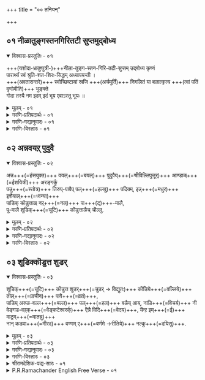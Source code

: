 +++
title = "०० तनियन्"

+++

## ०१ नीळातुङ्गस्तनगिरितटी सुप्तमुद्बोध्य

<details open><summary>विश्वास-प्रस्तुतिः - ०१</summary>

+++(यशोदा-भ्रातुष्पुत्री-)+++नीला-तुङ्ग-स्तन-गिरि-तटी-सुप्तम् उद्बोध्य कृष्णं  
पारार्थ्यं स्वं श्रुति-शत-शिरः-सिद्धम् अध्यापयन्ती ।  
+++(अवतारान्तरे)+++ स्वोच्छिष्टायां स्रजि +++(अर्चमूर्तिं)+++ निगलितं या बलात्कृत्य +++(त्वां पतिं वृणोमीति)+++ भुङ्क्ते  
गोदा तस्यै नम इदम् इदं भूय एवाऽस्तु भूयः ॥
</details>

<details><summary>मूलम् - ०१</summary>

+++(यशोदा-भ्रातुष्पुत्री-)+++नीला-तुङ्ग-स्तन-गिरि-तटी-सुप्तम् उद्बोध्य कृष्णं  
पारार्थ्यं स्वं श्रुति-शत-शिरः-सिद्धम् अध्यापयन्ती ।  
+++(अवतारान्तरे)+++ स्वोच्छिष्टायां स्रजि +++(अर्चमूर्तिं)+++ निगलितं या बलात्कृत्य +++(त्वां पतिं वृणोमीति)+++ भुङ्क्ते  
गोदा तस्यै नम इदम् इदं भूय एवाऽस्तु भूयः ॥
</details>

<details><summary>गरणि-प्रतिपदार्थः - ०१</summary>

या गोदा= याव गोदादेवियु, स्व=तन्न, उच्छिष्टायाम्=उच्छिष्टवाद, स्रजि=हूविन मालॆयल्लि, निगळितं=कट्टल्पट्ट, नीळा=नीळादेवियम् तुङ्ग=उन्नतवाद, स्तन=मॊलॆगळॆम्ब, गिरि=बॆट्टगळ, तटी=तप्पलिनल्लि, सुप्तम्=मलगिरुव, कृष्णम्=कृष्णनन्नु, बलात्कृत्य= बलवन्तदिन्द, उद्बोध्य=ऎच्चरगॊळिसि, श्रुतिशत=नूरारु श्रुतिगळिन्द, शिरसिद्धम्=ज्ञानसिद्धवाद, स्वम्=तन्न, पारार्थ्यम्=पारतन्त्र्यवन्नु, अध्यापयन्ती=बोधिसिदळो, \(मत्तु\) भुङ्क्ते=अनुभविसिदळो, तस्यै=आकॆगॆ, भूयः एव भूयः=मत्तॆ मत्तॆयू, इदम् इदम्=ई ई, नमः=नमस्कार, अस्तु=आगिरलि\(स्वम्=तन्न \(कृष्णन\), पारार्थ्यम्=परमत्ववन्नु, अध्यापयन्ती=तिळिसिदळो-हीगॆ ऒब्ब महनीयर अर्थ विवरणॆ इदॆ.\)
</details>

<details><summary>गरणि-गद्यानुवादः - ०१</summary>

याव गोदादेवियु तन्न उच्छिष्टवाद हूविन मालॆयल्लि कट्टल्पट्ट नीळादेविय उन्नतवाद मॊलॆगळॆम्ब बॆट्टगळ तप्पलिनल्लि मलगिरुव, कृष्णनन्नु बलवन्तदिन्द ऎच्चरगॊळिसि नूरारु श्रुतिगळिन्द ज्ञानसिद्धवाद तन्न पारतन्त्र्यवन्नु\(कृष्णन पारम्यवन्नु\) बोधिसिदळो मत्तु अवनन्नु अनुभविसिदळो आकॆगॆ मत्तॆ मत्तॆयू ई ई नमस्कारगळु.\(१\)
</details>

<details><summary>गरणि-विस्तारः - ०१</summary>

ई तनियन्नु श्रीवैष्णव आचार्यरल्लि ऒब्बराद श्रीरङ्गराज भट्टार्य ऎम्बवरु करुणिसिद्दु. इवरिगॆ पराशरभट्ट ऎम्ब बिरुदित्तु. गोदादेवि रचिसिद तिरुप्पावै कृतियन्ने सङ्ग्रहिसि इदरल्लि अडगिसिरुवुदु इदर वैशिष्ट्य.

“गोदा” ऎम्बुदु दक्षिणभारतद स्त्रीयरल्लि इनिदाद हॆसरु. त्रेतायुगदल्लि जनक महाराजनिगॆ यागभूमियल्लि अयोनिजॆयागि दॊरॆत सीतादेविय हागॆये, श्रीविल्लिपुत्तूरिनल्लि स्वामि वटपत्रशायिय देवालयदल्लि सेवॆ माडुत्तिद्द विष्णुचित्त\(अथवा पॆरियाऴ्वार\)रिगॆ गोदादेवियू अयोनिजॆयागि अवर तुलसी वनदल्लि लभिसिदळु. “गोदा”ऎन्दरॆ “भूमि कॊट्टवळु” ऎन्दू, निडिदाद सुन्दरवाद तलॆगूदलु उळ्ळवळु”ऎन्दू अर्थवागुत्तदॆ.

२

कलियुगादि ९८र नळसंवत्सरद आषाढमासद पुब्बा नक्षत्रदन्दु विष्णुचित्तरु तम्म हूदोटदल्लि ऒन्दु तुलसीपातियल्लि सुन्दरवाद हॆण्णु मगुवन्नु कण्डरु. भगवन्तने आ मगुवन्नु तमगॆ कॊट्टरॆन्दु आनन्दिसि, अदन्नु बहळ वात्सल्यदिन्द सलहुत्ता बन्दरु. अवळे गोदा. बॆळॆयुत्त बॆळॆयुत्त अवळु अनुपम सुन्दरियादळु. तनगॆ श्रीमन्नारायणने पतियागबेकॆन्दु बाल्यदिन्दलू भाविसिद्दळु. तम्म साकु तन्दॆ वटपत्रस्वामिय सेवॆ माडुत्तिरुवुदन्नु गमनिसि, हूविन मालॆगळन्नु स्वामिगागि कट्टिकॊडुवुदरल्लि तम्म तन्दॆगॆ नॆरवागतॊडगिदळु. बहळ आदरदिन्द हूमालॆगळन्नु कट्टुत्तिद्दद्दल्लदॆ, ताने अदन्नु मॊदलु मुडिदु, कन्नडिय मुन्दॆ निन्तु, तन्न स्वामियाद वटपत्रशायिगॆ तानु तक्क वधुवाधेने, तन्नन्नु स्वामियु मॆच्चुवने ऎम्ब उत्कटवाद आशॆयिन्द, तन्न प्रतिबिम्बवन्ने नोडुत्त निल्लुवळु. अनन्तर आ हूविन मालॆयन्नु भगवन्तनिगॆ अर्पिसुवुदक्कागि अदन्नु चॆन्नागि सेरिसि इट्टुबिडुत्तिद्दळु. हीगॆ ऎष्टुदिन कळॆयितो\! ऒन्दुदिन, अवळु माडुत्तिद्द कॆलसवन्नु विष्णुचित्तरु कण्डु, मननॊन्दरु. प्रीतिय मगळन्नु दण्डिसलिल्ल. अदक्कॆ बदलागि, स्वामिगॆ अन्दु हूमालॆयन्नु समर्पिसलिल्ल. अन्दु रात्रि, अवर कनसिनल्लि स्वामित्य् प्रत्यक्षवागि, तनगॆ गोदॆयु मुडिदुकॊट्ट हूवे ऒप्पॆगॆयॆन्दू अदन्ने तनगॆ समर्पिसबेकॆन्दू तिळिसि अन्तर्धाननादनु. विष्णुचित्तरिगॆ भरिसलारदष्टु आश्चर्य-आनन्दवुण्टायितु. तन्न साकुमगळु भक्तिय प्रकर्षदिन्द भगवन्तनन्ने वशपडिसिकॊण्डिरुवळल्ला ऎन्दु बहळ आदरदिन्द अवळन्नु “आण्डाळ्”\(आळिदवळु\) ऎन्दु करॆदरु. गोदादेविय ई चर्यॆयिन्द अवळिगॆ “धूडि कॊडुत्त नाच्चियार्-ऎन्दरॆ “मुडिदुकॊट्ट हिरिमॆयवळु” ऎन्दू हॆसरायितु.

हीघॆ, गोदादेविगॆ यौवन प्राप्तवादाग, तानु वटपत्रस्स्वामियन्नदॆ बेरॆ यारन्नू मदुवॆयागॆनॆन्दु प्रतिज्ञॆ माडिदळु. आदरॆ, तन्न प्रतिज्ञॆयन्नु साधिसिकॊळ्ळलु एनु माडबेकु? तन्न साकुतन्दॆयने केळिदळु. तन्दॆ हेळिदनु- भागवतदल्लि ऒन्दु प्रसङ्गविदॆ. अदरल्लि व्रज कन्यॆयरु तमगॆ कृष्णने पतियागबेकॆन्दु बयसि, मार्गशिर मासदल्लि ऒन्दु व्रतवन्नु आचरिसि, कॄतकृत्यरादरु. कृष्णनन्ने पतियन्नागि पडॆदरु. अष्टु अवळिगॆ साकॆनिसितु. अवळू हागॆये, मार्गशिर मासद व्रतवन्नु नडसिदळु. गोदादेवि नडसिद आ व्रतवे “तिरु-पावै”- पवित्रवाद व्रत. अदर बगॆयन्ने ई कृति विवरिसुवुदु.

भगवन्तनिगॆ नित्यानुपायिनियागिरुव प्रकृतिमातॆ मूरु रूपगळल्लिरुवळॆन्दू श्रीदेवि, भूदेवि मत्तु नीळादेवि ऎम्बुदु आ मूरु रूपगळॆन्दू तिळीयलागिदॆ. सकल विभूति स्वरूपळु श्रीदेवि. सेवॆय सिरिवन्तिकॆ आकॆयदु. क्षमॆये मैवॆत्तवळु भूदेवि. नीळादेवि दयास्वरूपळु. दयॆयन्ने तन्न सौन्दर्यवन्नागि माडिकॊण्डिरुव ईकॆ भक्तर दोषगळन्नु कळॆदु अवर सद्गुणगळन्नु तन्न पतिदेवन मुन्दिरिसि अवरन्नु अनुग्रहिसुवन्तॆ माडुत्ताळॆ. इदु नीळादेविय हिरिमॆ.

३

भगवन्तन कृष्णावतारदल्लि नीळादेवियन्नु मदुवॆयाद कतॆ भागवतद्दु. नीळादेविगॆ “सत्यॆ”ऎम्बुदु मत्तॊन्दु हॆसरु. आकॆय तन्दॆ भीष्मकनॆम्ब राज. अवनल्लि एळु गूळिगळिद्दवु. ई एळु गूळिगळन्नु यारु ऒट्टिगॆ पळगिसि कट्टिहाकुत्तारो, अवनिगॆ तन्न मगळाद “सत्यॆ”यन्नु कॊट्टुमदुवॆ माडिकॊडुवुदागि फणतॊट्टिद्दनु. श्रीकृष्णनु अवुगळन्नु लीलाजालवागि हिडिदुकट्टिहाकि, सत्यॆयन्नु मदुवॆयादनु. आकॆये अमित दयावतियाद नीळादेवि. नीळादेविय मग्गुलल्लि मलगिद्द श्रीकृष्णनन्नु ऎच्चरगॊळिसि, गोदादेवियू अवळॊडनॆ बन्दिद्द कन्यॆयरू तम्म प्रार्थनॆगळन्नु सल्लिसि, इष्टार्थगळन्नु पडॆदु हेगॆ कृतार्थरादरु ऎम्बुदु तिरुप्पावैय विषय.

जीवन परतन्त्रनॆन्दू परमनाद सर्वेश्वरनाद भगवन्तन आश्रयद हॊरतु जीवनिगॆ गत्यन्तरविल्लवॆन्दू, भगवन्तनल्लि ऒन्दुगूडुवुदे जीवन मुख्य कार्यवॆन्दू अदे जीवनगुरियॆन्दू श्रुतिगळु तिळिसुत्तवॆ.
</details>

## ०२ अन्नवयऱ् पुदुवै

<details open><summary>विश्वास-प्रस्तुतिः - ०२</summary>

अन्न+++(=हंसयुक्त)+++ वयल्+++(=बयल्)+++ पुदुवैय्+++(=श्रीविल्लिपुत्तूर्)+++ आण्डाळ्+++(=ईशयित्री)+++ अरङ्गर्कु  
पन्नु+++(=स्तोत्र)+++ तिरुप्-पावैप् पल्+++(=हलवु)+++ पदियम्, इन्न्+++(=मधुर)+++ इशैयाल्+++(=ध्वन्या)+++  
पाडिक् कॊडुत्ताळ् नऱ्+++(=नल्)+++ पा+++(ट्)+++-मालै,  
पू-मालै शूडिक्+++(=चूटि)+++ कॊडुत्ताळैच् चॊल्लु.  
</details>

<details><summary>मूलम् - ०२</summary>

अन्न+++(=हंसयुक्त)+++ वयल्+++(=बयल्)+++ पुदुवैय्+++(=श्रीविल्लिपुत्तूर्)+++ आण्डाळ्+++(=ईशयित्री)+++ अरङ्गर्कु  
पन्नु+++(=स्तोत्र)+++ तिरुप्-पावैप् पल्+++(=हलवु)+++ पदियम्, इन्न्+++(=मधुर)+++ इशैयाल्+++(=ध्वन्या)+++  
पाडिक् कॊडुत्ताळ् नऱ्+++(=नल्)+++ पा+++(ट्)+++-मालै,  
पू-मालै शूडिक्+++(=चूटि)+++ कॊडुत्ताळैच् चॊल्लु.  
</details>

<details><summary>गरणि-प्रतिपदार्थः - ०२</summary>

अन्नम्=हंसगळिरुव, वयल्=बयलुगळु\(गद्दॆगळु\) उळ्ळ, पुदुवै=श्रीविल्लिपुत्तूरिनल्लि जनिसिद, आण्डाळ्=आण्डाळ् ऎम्ब\(पवित्रवाद\) हॆसरन्नुळ्ळवळू, पन्नु=स्तोत्र रूपद, तिरुप्पावै=तिरुप्पावै ऎम्बुदर, पल्=हलवु, पदियम्=पाशुरगळन्नु, इन्=इनिदाद, इशैयाल्=कण्ठदिन्द, पाडि=हाडि, अरङ्गऱ् कु=श्रीरङ्गनाथस्वामिगॆ, नल्=उत्तमवाद, पामालै=हाडिन मालॆयन्नु, कॊडुत्ताळ्=समर्पिसिदवळू, पू मालै=हूमालॆयन्नु, शूडि=\(मॊदलु तानु\) मुडिदु, कॊडुत्ताळै=\(भगवन्तनिगॆ\) अर्पिसिदवळू आद गोदादेवियन्नु, शॊल्लु=स्तुतिसु\(कॊण्डाडु\).
</details>

<details><summary>गरणि-गद्यानुवादः - ०२</summary>

हंसगळुळ्ळ बयलुगळुळ्ळ श्रीविल्लिपुत्तूरिनल्लि जनिसिद आण्डाळ् ऎम्ब पवित्रवाद हॆसरन्नुळ्ळवळू, स्तोत्ररूपद तिरुप्पावै ऎम्बुदर हलवु पाशुरगळन्नु इनिदाद कण्ठदिन्द हाडि श्रीरङ्गनाथस्वामिगॆ उत्तमवाद हाडिन मालॆयन्नु समर्पिसिदवळू, तानु मॊदलु मुडिद हूविन मालॆयन्नु भगवन्तनिगॆ अर्पिसिदवळू आद गोदादेवियन्नु स्तुतिसु\(कॊण्डाडु\).\(२\)
</details>

<details><summary>गरणि-विस्तारः - ०२</summary>

ई तनियन्नू, मुन्दिन तनियन्नू श्रीपुण्डरीकाक्ष अथवा उय्यर् कॊण्डार् ऎम्बवरु करुणिसिद्दु. इवुगळल्लि विषय वैविध्यतॆ कण्डुबरुत्तदॆ. आदरॆ वास्तवतॆगॆ याव रीतियल्लू भिन्नवल्ल. इदरल्लि श्रीरङ्गनाथस्वामिगॆ

४

स्तोत्र रूपदल्लि तिरुप्पावै ऎम्ब हलवु पाशुरगळन्नु रचिसि ताने मधुर कण्ठदिन्द हाडिदळॆन्दू तानु मुडिद हूमालॆयन्नु श्रीरङ्गनाथनिगॆ समर्पिसिदळॆन्दू हेळिदॆ. तिरुप्पावैयल्लिन स्तोत्रवॆल्ला श्रीकृष्णनिगॆ. हूमालॆय समर्पण श्रीविल्लिपुत्तूरिन वटपत्रशायिगॆ. आदरॆ गोदादेवि मदुवॆयादद्दु श्रीरङ्गद श्रीरङ्गनाथस्वामियन्नु. भगवन्तनन्नु भक्तियिन्द स्तुतिसि, अवनिगॆ प्रियवाद सेवॆ सल्लिसि अवनन्ने मदुवॆयाद महामहिमळु गोदादेवियॆन्दू अवळन्नु अनुकरिसि कृतार्थरागबेकॆन्दू हेळुत्तारॆ श्री उय्यर् कॊण्डर् पुण्डरीकाक्षरु.
</details>

## ०३ शूडिक्कॊडुत्त शुडर्

<details open><summary>विश्वास-प्रस्तुतिः - ०३</summary>

शूडिक्+++(=चूटि)+++ कॊडुत्त शुडर्+++(=चुडर् → विद्युतः)+++ कॊडिये+++(=वल्लिये)+++ तॊल्+++(=प्राचीन)+++ पावै+++(=व्रतं)+++,  
पाडिय् अरुळ-वल्ल+++(=बल्ल)+++ पल्+++(=हल)+++ वळैय् आय्, नाडि+++(=विचर्य)+++ नी  
वेङ्गड-वऱ्‌क्+++(=वेङ्कटेश्वरर्क्)+++ ऎन्नै विदि+++(=वेदय)+++, यॆन्ऱ इम्+++(=ई)+++ माट्रम्+++(=मातन्नु)+++  
नान् कडवा+++(=मीरद)+++ वण्णम् ए+++(=वर्णमे →रीतिये)+++ नल्कु+++(=दयिसु)+++.
</details>

<details><summary>मूलम् - ०३</summary>

शूडिक्+++(=चूटि)+++ कॊडुत्त शुडर्+++(=चुडर् → विद्युतः)+++ कॊडिये+++(=वल्लिये)+++ तॊल्+++(=प्राचीन)+++ पावै+++(=व्रतं)+++,  
पाडिय् अरुळ-वल्ल+++(=बल्ल)+++ पल्+++(=हल)+++ वळैय् आय्, नाडि+++(=विचर्य)+++ नी  
वेङ्गड-वऱ्‌क्+++(=वेङ्कटेश्वरर्क्)+++ ऎन्नै विदि+++(=वेदय)+++, यॆन्ऱ इम्+++(=ई)+++ माट्रम्+++(=मातन्नु)+++  
नान् कडवा+++(=मीरद)+++ वण्णम् ए+++(=वर्णमे →रीतिये)+++ नल्कु+++(=दयिसु)+++.
</details>

<details><summary>गरणि-प्रतिपदार्थः - ०३</summary>

शूडि=मुडिदु, कॊडुत्त=कॊट्ट, शुडर्=मिञ्चिन, कॊडिये=बळ्ळिये, तॊल्= बहु हळॆय कालद, पावै=व्रतवन्नु, अरुळवल्ल=कृपॆमाडबल्ल, पल्=हलवु, वळैयाय्=कैबळॆगळुळ्ळवळे, नी=नीनु, नाडि=विचार माडि, ऎन्नै=नन्नन्नु, वेङ्गडवऱ् कु=वॆङ्कटेश्वरनिगॆ, विदि=ऒप्पिसु, ऎन्ऱ=ऎम्ब, इम्=ई, माट्रम्=कॆच्चिन मातन्नु, नाम्=नावु, कडवा=मीरद, वण्णम्=रीतियल्लि, नल् हु=कृपॆमाडु.
</details>

<details><summary>गरणि-गद्यानुवादः - ०३</summary>

मुडिदुकॊट्ट मिञ्चिन बळ्ळिये, प्राचीनवाद व्रतवन्नु कृपॆमाडबल्ल कैबळॆगळुळ्ळवळे, नीनु विचार माडि “नन्नन्नु वॆङ्कटेश्वरनिगॆ ऒप्पिसु” ऎम्ब ई कॆच्चिन मातन्नु नावु मीरद रीतियल्लि कृपॆ माडु.\(३\)
</details>

<details><summary>गरणि-विस्तारः - ०३</summary>

मिञ्चिन बळ्ळियु कार्मोडवन्नु आश्रयिसुवुदु. कार्मुगिलिन नडुवॆये हुट्टि,अत्यल्प काल मिञ्चि हॊळॆदु, आमुगिलिनल्लिये अडगि होगुवुदु आ मिञ्चु. गोदादेविय जीवनवू मिञ्चिगॆ सरिसमवादद्दु. भगवन्तन आश्रयरूपवाद भगवत्सेवॆयल्लि हुट्टि बॆळॆदु, भगवन्तन निकट सम्बन्धवन्नु कोरि, अदक्कागि प्राचीनवाद व्रतवन्नाचरिसि, “नन्नन्नु वॆङ्कटेश्वरनिगे ऒप्पिसु. अवनन्ने नानु मदुवॆयागुवुदु” ऎम्ब तन्न प्रतिज्ञॆयन्नु तन्न साकु तन्दॆगॆ तिळिसिदळु. हागॆये, भगवन्तनन्ने कैहिडिदु, भगवन्तनल्ल् ऐक्यवादळु. तन्न प्रतिज्ञॆयन्नु हागॆ साधिसिकॊण्डळु. “महाभक्तॆयाद गोदादेविये, नीनु भगवन्तनन्नु प्रेमिसि अवनन्ने सेरिद हागॆ, नावू निन्न दारियन्नु हिडिदु निन्न कॆच्चन्नू निन्न अनन्यप्रेमवन्नू गळिसिकॊळ्ळुव हागॆ नमगॆ कृपॆमाडु” ऎन्दु उय्यर् कॊण्डर् हेळुत्तारॆ. भक्तर मार्गवन्नु अनुकरिसुवुदर फल इल्लिदॆ. वॆङ्कटेश्वरनू रङ्गनाथनू ऒन्दे ऎम्बुदन्नू इल्लि तिळिसलागिदॆ.
</details>

<details><summary>श्रीरामदेशिक-पद्य-सारः - ०१</summary>

या स्वयं भट्टनाथस्य  
सीतेव मिथिलेशितुः ।  
लब्धाऽभिवर्धिता चैव  
तां गोदां स्मर हे मनः ॥
</details>

<details><summary>P.R.Ramachander English Free Verse - ०१</summary>

This is a song which is a prelude to Thiruppavai and is generally termed as thaniyan or that which stands separately..

Andal from the swan filled Puduvai,  
Sang she, in her sweet voice,  
Several enchanting sweet odes,  
For being sung during,  
The worship and adulation of Pavai.  
They are but a garland to him,  
From her who wore them first,  
Before presenting them to Him.  

</details>
